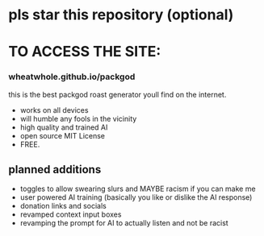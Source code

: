 # pls star this repository (optional)
# TO ACCESS THE SITE: 
### wheatwhole.github.io/packgod
this is the best packgod roast generator youll find on the internet.
- works on all devices 
- will humble any fools in the vicinity
- high quality and trained AI
- open source MIT License
- FREE.
## planned additions
- toggles to allow swearing slurs and MAYBE racism if you can make me
- user powered AI training (basically you like or dislike the AI response)
- donation links and socials
- revamped context input boxes
- revamping the prompt for AI to actually listen and not be racist
